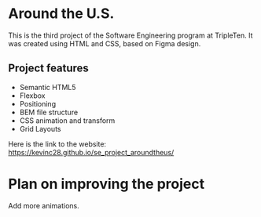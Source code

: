 # Around the U.S.

This is the third project of the Software Engineering program at TripleTen. It was created using HTML and CSS, based on Figma design.

## Project features

- Semantic HTML5
- Flexbox
- Positioning
- BEM file structure
- CSS animation and transform
- Grid Layouts

Here is the link to the website: https://kevinc28.github.io/se_project_aroundtheus/

# Plan on improving the project

Add more animations.